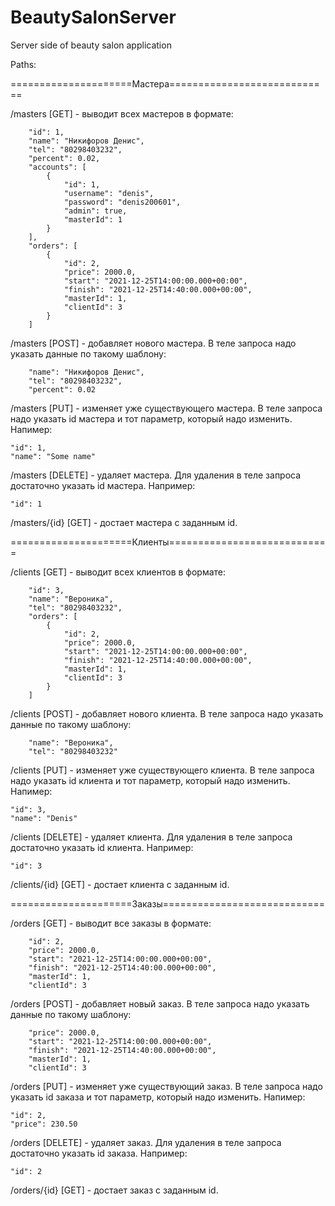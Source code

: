 # BeautySalonServer
Server side of beauty salon application

Paths:

=====================Мастера============================

/masters [GET] - выводит всех мастеров в формате:

        "id": 1,
        "name": "Никифоров Денис",
        "tel": "80298403232",
        "percent": 0.02,
        "accounts": [
            {
                "id": 1,
                "username": "denis",
                "password": "denis200601",
                "admin": true,
                "masterId": 1
            }
        ],
        "orders": [
            {
                "id": 2,
                "price": 2000.0,
                "start": "2021-12-25T14:00:00.000+00:00",
                "finish": "2021-12-25T14:40:00.000+00:00",
                "masterId": 1,
                "clientId": 3
            }
        ]
 
        
/masters [POST] - добавляет нового мастера. В теле запроса надо указать данные по такому шаблону:

        "name": "Никифоров Денис",
        "tel": "80298403232",
        "percent": 0.02
     
/masters [PUT] - изменяет уже существующего мастера. В теле запроса надо указать id мастера и тот параметр, который надо изменить. Напимер:


    "id": 1,
    "name": "Some name"


/masters [DELETE] - удаляет мастера. Для удаления в теле запроса достаточно указать id мастера. Например:


    "id": 1


/masters/{id} [GET] - достает мастера с заданным id.

=====================Клиенты============================

/clients [GET] - выводит всех клиентов в формате:

        "id": 3,
        "name": "Вероника",
        "tel": "80298403232",
        "orders": [
            {
                "id": 2,
                "price": 2000.0,
                "start": "2021-12-25T14:00:00.000+00:00",
                "finish": "2021-12-25T14:40:00.000+00:00",
                "masterId": 1,
                "clientId": 3
            }
        ]

        
/clients [POST] - добавляет нового клиента. В теле запроса надо указать данные по такому шаблону:

        "name": "Вероника",
        "tel": "80298403232"
     
/clients [PUT] - изменяет уже существующего клиента. В теле запроса надо указать id клиента и тот параметр, который надо изменить. Напимер:


    "id": 3,
    "name": "Denis"


/clients [DELETE] - удаляет клиента. Для удаления в теле запроса достаточно указать id клиента. Например:


    "id": 3


/clients/{id} [GET] - достает клиента с заданным id.


=====================Заказы============================

/orders [GET] - выводит все заказы в формате:

        "id": 2,
        "price": 2000.0,
        "start": "2021-12-25T14:00:00.000+00:00",
        "finish": "2021-12-25T14:40:00.000+00:00",
        "masterId": 1,
        "clientId": 3

        
/orders [POST] - добавляет новый заказ. В теле запроса надо указать данные по такому шаблону:

        "price": 2000.0,
        "start": "2021-12-25T14:00:00.000+00:00",
        "finish": "2021-12-25T14:40:00.000+00:00",
        "masterId": 1,
        "clientId": 3
     
/orders [PUT] - изменяет уже существующий заказ. В теле запроса надо указать id заказа и тот параметр, который надо изменить. Напимер:


    "id": 2,
    "price": 230.50


/orders [DELETE] - удаляет заказ. Для удаления в теле запроса достаточно указать id заказа. Например:


    "id": 2


/orders/{id} [GET] - достает заказ с заданным id.
